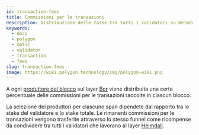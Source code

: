 ```yaml
---
id: transaction-fees
title: Commissioni per le transazioni
description: Distribuzione delle tasse tra tutti i validatori su Heimdall
keywords:
  - docs
  - polygon
  - matic
  - validator
  - transaction
  - fees
slug: transaction-fees
image: https://wiki.polygon.technology/img/polygon-wiki.png
---
```


A ogni [produttore del blocco](/docs/maintain/glossary.md#block-producer) sul layer [Bor](/docs/maintain/glossary.md#bor) viene distribuita una certa percentuale delle commissioni per le transazioni raccolte in ciascun blocco.

La selezione dei produttori per ciascuno span dipendete dal rapporto tra lo stake del validatore e lo stake totale. Le rimanenti commissioni per le transazioni vengono trasferite attraverso lo stesso funnel come ricompense da condividere tra tutti i validatori che lavorano al layer [Heimdall](/docs/maintain/glossary.md#heimdall).
